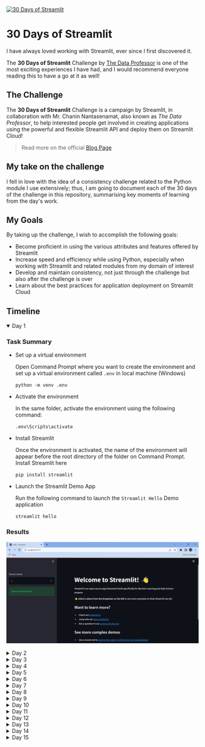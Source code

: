 [![30 Days of Streamlit](https://static.streamlit.io/badges/streamlit_badge_black_white.svg)](https://share.streamlit.io/emperorarthurix/30daysofstreamlit/main)

# 30 Days of Streamlit

I have always loved working with Streamlit, ever since I first discovered it.

The **30 Days of Streamlit** Challenge by [The Data Professor](https://youtube.com/dataprofessor) is one of the most exciting experiences I have had, and I would recommend everyone reading this to have a go at it as well!


## The Challenge

The **30 Days of Streamlit** Challenge is a campaign by Streamlit, in collaboration with Mr. Chanin Nantasenamat, also known as *The Data Professor*, to help interested people get involved in creating applications using the powerful and flexible Streamlit API and deploy them on Streamlit Cloud!

> Read more on the official [Blog Page](https://blog.streamlit.io/30-days-of-streamlit/)


## My take on the challenge

I fell in love with the idea of a consistency challenge related to the Python module I use extensively; thus, I am going to document each of the 30 days of the challenge in this repository, summarising key moments of learning from the day's work.


## My Goals

By taking up the challenge, I wish to accomplish the following goals:

- Become proficient in using the various attributes and features offered by Streamlit
- Increase speed and efficiency while using Python, especially when working with Streamlit and related modules from my domain of interest
- Develop and maintain consistency, not just through the challenge but also after the challenge is over
- Learn about the best practices for application deployment on Streamlit Cloud


## Timeline

<details open>
<summary>Day 1</summary>

### Task Summary

- Set up a virtual environment
    
    Open Command Prompt where you want to create the environment and set up a virtual environment called `.env` in local machine (Windows)
    ```
    python -m venv .env
    ```
- Activate the environment
    
    In the same folder, activate the environment using the following command:
    ```
    .env\Scripts\activate
    ```
- Install Streamlit
    
    Once the environment is activated, the name of the environment will appear before the root directory of the folder on Command Prompt. Install Streamlit here
    ```
    pip install streamlit
    ```
- Launch the Streamlit Demo App

    Run the following command to launch the `Streamlit Hello` Demo application
    ```
    streamlit hello
    ```

### Results

![Day 1](./images/Day1.png)

</details>

<details>
<summary>Day 2</summary>

### Task Summary

- Create a Python File

    Using the file name `streamlit_app.py` enables deployment directly under the GitHub repository name instead of the specific file name

- Write some code

    Import Streamlit and write some code for your streamlit application!

    ```
    import streamlit as st

    st.title('30 Days of Streamlit')
    st.header('Welcome to my application!')
    ```

- Launch the app from your terminal

    Using the command line interface, run the streamlit application on localhost

    If you have a virtual environment, activate it from the command line (Windows)
    ```
    .env\Scripts\activate
    ```
    Launch the application from the command line
    ```
    streamlit run streamlit_app.py
    ```

### Results

![Day 2](./images/Day2.png)

![Day 2](./images/Day2_2.png)

</details>

<details>
<summary>Day 3</summary>

### Task Summary

- Using Buttons in Streamlit

    We can add buttons to our application using the `st.button` widget
    ```
    import streamlit as st
    
    st.title("30 Days of Streamlit")
    
    st.button("I am a button")
    ```

- Add button-dependant code to the application

    We can program certain events to occur once a button is clicked and when it is not clicked

    ```
    import streamlit as st

    st.title('30 Days of Streamlit')
    st.header('Welcome to my application!')

    if st.button("Click Me"):
        st.write("This is a message from the button!")
    
    bt1 = st.button("Button 2")
    if bt1:
        st.write("You clicked button 2")
    else:
        st.write("You have not clicked button 2")
    ```

- Launch the app from your terminal

    Using the command line interface, run the streamlit application on localhost

    If you have a virtual environment, activate it from the command line (Windows)
    ```
    .env\Scripts\activate
    ```
    Launch the application from the command line
    ```
    streamlit run streamlit_app.py
    ```

### Results

![Day 3](./images/Day3.png)

![Day 3](./images/Day3_2.png)

</details>

<details>
<summary>Day 4</summary>

### Task Summary

- Set up a new environment for a Streamlit app
    
    > Read [here](#task-summary) for details

- Get data from Kaggle Dataset

    > Dataset available [here](https://www.kaggle.com/datasets/kenjee/ken-jee-youtube-data)

- Perform Exploratory Data Analysis

    > Explained by Ken Jee [here](https://www.youtube.com/watch?v=Yk-unX4KnV4)

- Store the app and related data in a GitHub repository

    Upload the project to GitHub in a repository and define a README file explaining its details!

- Deploy the application on Streamlit Cloud from the GitHub Repository

    Launch the app using localhost, then select 'Deploy on Streamlit Cloud' from the navigation menu on the top right. Follow the instructions and set up the project accordingly for deployment.

- Update README file with link to Application

    Once deployed, copy the application URL and link to it in the README using [this](https://static.streamlit.io/badges/streamlit_badge_black_white.svg) Streamlit Badge!


### Results

![Day 4](./images/Day4.png)

<!-- ![Day 4](./images/Day3_2.png) -->

</details>

<details>
<summary>Day 5</summary>

### Task Summary

- Write Text in Streamlit

    We can add text to our application using the `st.write` function
    ```
    import streamlit as st
    
    st.title("30 Days of Streamlit")
    
    st.write("This is written using `st.write`")
    ```

- Versatility of `st.write`

    The write function can be used to display not just text, but also:

    - Markdown strings, like `st.markdown()`
    - Python dictionaries, lists, tuples
    - Pandas DataFrame, as a table
    - Plots/graphs/figures from `matplotlib`, `plotly`, `altair`, `graphviz`, `bokeh`
    
    And the list goes on!

    ```
    import streamlit as st
    import pandas as pd

    st.title('30 Days of Streamlit')
    st.header('Welcome to my application!')

    st.write("Hello world!")

    st.write(2*3.14)

    st.write(
        "#### This is a subheading\n",
        "\nThis line follows the subheading\n",
        "\nThese three lines are written in Markdown, using the same function!")

    st.write(pd.DataFrame([[j*i for j in range(5)] for i in range(5)]))
    ```

- Launch the app from your terminal

    Once the app is ready, open the command line interface and run the streamlit application on localhost

    If you have a virtual environment, activate it from the command line (Windows)
    ```
    .env\Scripts\activate
    ```
    Launch the application from the command line
    ```
    streamlit run streamlit_app.py
    ```

### Results

![Day 5](./images/Day5.png)

</details>

<details>
<summary>Day 6</summary>

### Task Summary

- Sign Up/ Login to GitHub

    Proceed to [GitHub](https://www.github.com) and enter your credentials to access your profile. Here, the Streamlit App shall be uploaded in a repository

- Create a Repository for the application
    
    Choose an appropriate name, relevant to your application, and create a repository in which the code and dependencies of the application may be stored
    
    This may be done by the Command Line Interface provided by GitHub, or by using GUI on the website

- Upload files to the repository

    You can open the repository on the GitHub web page, then drag and drop the files relevant to the project there

    OR

    Use GitHub from the command line to connect a local project repository to the remote repository on GitHub, then push code onto it


### Results

![Day 6](./images/Day6.png)

</details>

<details>
<summary>Day 7</summary>

### Task Summary

- Make sure the application on GitHub is stable

    Before deploying the application on the cloud, we must make sure that the app runs stably and can sustain itself online

- Launch the application through the terminal

    If you have a virtual environment, activate it from the command line (Windows)
    ```
    .env\Scripts\activate
    ```
    Launch the application from the command line
    ```
    streamlit run streamlit_app.py
    ```

- Login/Sign Up for Streamlit Cloud

    On being taken to the Streamlit Cloud deployment page, enter your credentials to gain access to the deployment menu

- Deploy a new application from an existing repository

    From the dropdown menu, choose `from an existing repository` to link your application to the GitHub repository in which your streamlit application is uploaded! Make sure to check advanced settings and change the Python Version to the one you used during development!


### Results


#### Deployment Menu

![Day 7](./images/Day7.png)

#### Making sure GitHub is up-to-date and stable

![Day 7](./images/Day7_2.png)

#### Log in to Streamlit Cloud

![Day 7](./images/Day7_3.png)

#### Deploy from existing repository

![Day 7](./images/Day7_4.png)

#### Link repository to cloud

![Day 7](./images/Day7_5.png)

#### Choose Python version

![Day 7](./images/Day7_6.png)

#### Wait till build completes, then share your app!

![Day 7](./images/Day7_7.png)

![Day 7](./images/Day7_8.png)

</details>

<details>
<summary>Day 8</summary>

### Task Summary

- Use `st.slider` to get numeric or range input from user

    The `st.slider` widget allows for user input as a number, or a range, without the user having to type anything; instead, by dragging a slider.
    ```
    import streamlit as st
    
    st.title("30 Days of Streamlit")

    sal = st.slider("Enter Salary:", min_value=1000, max_value=10000)

    st.write("Your tax at 5% is: " + str(round(sal*0.05, 2)))
    ```

- We can even use the slider to take in a range

    By passing the `value` argument as a tuple or list, we can modify the slider to accept a range with default selected upper and lower limits specified in `value`
    ```
    import streamlit as st
    from datetime import time

    appointment = st.slider(
        "Schedule your appointment:",
        value=(time(11, 30), time(12, 45))
        )
    st.write("You're scheduled for:", appointment[0] - appointment[1])
    ```

- Launch the app from your terminal

    Once the app is ready, open the command line interface and run the streamlit application on localhost

    If you have a virtual environment, activate it from the command line (Windows)
    ```
    .env\Scripts\activate
    ```
    Launch the application from the command line
    ```
    streamlit run streamlit_app.py
    ```


### Results

![Day 8](./images/Day8.png)

![Day 8](./images/Day8_2.png)

</details>

<details>
<summary>Day 9</summary>

### Task Summary

- Use `st.line_chart` to display a range using a line plot

    The `st.line_chart` widget is a simplified version of `st.altair_chart`, made for ease of use
    ```
    import streamlit as st
    
    st.title("30 Days of Streamlit")

    st.line_chart(data=range(100))
    ```

- We can use the slider to take in a range, then define a plot using those values

    By passing the `value` argument as a tuple or list, we can modify the slider to accept a range with default selected upper and lower limits specified in `value`
    ```
    import streamlit as st
    import numpy as np

    rng = st.slider("Choose a range",0, 100, value=(25, 75))
    arr = np.random.randint(low=rng[0], high=rng[1], size=100)

    st.line_chart(data=arr)
    ```

- Launch the app from your terminal

    Once the app is ready, open the command line interface and run the streamlit application on localhost

    If you have a virtual environment, activate it from the command line (Windows)
    ```
    .env\Scripts\activate
    ```
    Launch the application from the command line
    ```
    streamlit run streamlit_app.py
    ```


### Results

![Day 9](./images/Day9.png)

![Day 9](./images/Day9_2.png)

</details>

<details>
<summary>Day 10</summary>

### Task Summary

- Use `st.selectbox` to display a list of options

    The `st.selectbox` widget is used to provide a dropdown list of options, out of which the user may choose only one
    ```
    import streamlit as st
    
    st.title("30 Days of Streamlit")

    st.selectbox("Gender", options=["Female", "Male", "Non-Binary"])
    ```

- We can use the select box in multiple ways

    In fact, here on this app, we have used the select box to help you navigate through the various days of this challenge!
    ```
    import streamlit as st

    day = st.sidebar.selectbox("Which day do you wish to visit?", ["Day " + str(i+1) for i in range(1,31)])

    st.subheader(day)
    ```

- Launch the app from your terminal

    Once the app is ready, open the command line interface and run the streamlit application on localhost

    If you have a virtual environment, activate it from the command line (Windows)
    ```
    .env\Scripts\activate
    ```
    Launch the application from the command line
    ```
    streamlit run streamlit_app.py
    ```


### Results

![Day 10](./images/Day10.png)

![Day 10](./images/Day10_2.png)

![Day 10](./images/Day10_3.png)

![Day 10](./images/Day10_4.png)

</details>

<details>
<summary>Day 11</summary>

### Task Summary

- Use `st.multiselect` to display a list of options

    The `st.multiselect` widget is used to provide a dropdown list of options, out of which the user may choose more than one
    ```
    import streamlit as st
    
    st.title("30 Days of Streamlit")

    countries = st.multiselect("Countries visited", ["India", "Sri Lanka", "Nepal"])
    ```

- We can use the select box in multiple ways

    It allows the user to choose multiple options, thus we may use it in cases where we want the user to choose a list of columns from a dataset, or a list of langauges for translation, or a set of data types to use, and so on
    ```
    import streamlit as st

    langs = st.multiselect("Which languages do you speak?", ['English', "Spanish", "German"])

    st.write("You speak:", *langs)
    ```

- Launch the app from your terminal

    Once the app is ready, open the command line interface and run the streamlit application on localhost

    If you have a virtual environment, activate it from the command line (Windows)
    ```
    .env\Scripts\activate
    ```
    Launch the application from the command line
    ```
    streamlit run streamlit_app.py
    ```


### Results

![Day 11](./images/Day11.png)

![Day 11](./images/Day11_2.png)

</details>

<details>
<summary>Day 12</summary>

### Task Summary

- Use `st.checkbox` to display a checkbox

    The `st.checkbox` widget is used to provide an enable-disable type option, which returns a boolean value
    ```
    import streamlit as st
    
    st.title("30 Days of Streamlit")

    if st.checkbox("Tick Me"):
        st.baloons()
    ```

- Write checkbox dependent code in your application!

    
    ```
    import streamlit as st

    domains = ['Web Dev', 'Cloud', 'Data Science', 'Blockchain']
    arr = list()

    for i, domain in enumerate(domains):
        arr.append(st.checkbox(domain))
    
    for i, domain in enumerate(arr):
        if domain:
            st.write(domains[i])
    ```

- Launch the app from your terminal

    Once the app is ready, open the command line interface and run the streamlit application on localhost

    If you have a virtual environment, activate it from the command line (Windows)
    ```
    .env\Scripts\activate
    ```
    Launch the application from the command line
    ```
    streamlit run streamlit_app.py
    ```


### Results

![Day 12](./images/Day12.png)

![Day 12](./images/Day12_2.png)

</details>

<details>
<summary>Day 13</summary>

### Task Summary

- Connect to a Cloud Development environment

    By connecting to an IDE on the cloud, one can work a lot faster while also being connected to version control directly.

- One method of connecting to cloud development environments is using GitPod

    With support for famous text editors and IDEs, GitPod grants cloud development features while facilitating ease of use by allowing users to develop in an environment of their choice from a group of editors offered by Microsoft and JetBrains.

### Results

![Day 13](./images/Day13.png)

</details>

<details>
<summary>Day 14</summary>

### Task Summary

- Using components in Streamlit

    Streamlit is not just a module in Python, there are a large number of supporting libraries and modules that make using Streamlit for applications much more sensible, accessible and efficient

- There is a list of such Streamlit Components, built by the community of tech enthusiasts, available [here](https://streamlit.io/components)!

- We may use components such as Streamlit_folium to render Folium Maps in Streamlit Apps!

    ```
    import streamlit as st
    import streamlit_folium as sf
    import folium

    st.title("30 Days of Streamlit")

    world = folium.Map(
        location=(0, 0),
        zoom_start=4
        )

    sf.st_folium(world)
    ```

### Results

![Day 14](./images/Day14.png)

![Day 14](./images/Day14_2.png)

</details>

<details>
<summary>Day 15</summary>

### Task Summary

- Using `st.latex` to format strings

    The `st.latex` function allows us to display strings and SymPy equations in LaTeX format on screen. This greatly increases readability and facilitates explanation of the mathematics behind code, or general documentation

    ```
    import streamlit as st

    st.title("30 Days of Streamlit)
    st.latex(r"""Equation of a line: \\ y = m \dot x + c""")
    ```

- LaTeX syntax can be studied [here](https://www.overleaf.com/learn)

    LaTeX is one of the most popular markups for formal documentation, especially research papers and articles. Thus, mathematics based programs often include LaTeX based explanations of their code and its basis

### Results

![Day 15](./images/Day15.png)

![Day 15](./images/Day15_2.png)

</details>
